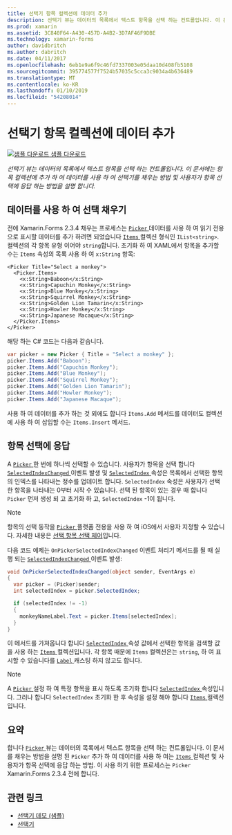 ```yaml
---
title: 선택기 항목 컬렉션에 데이터 추가
description: 선택기 뷰는 데이터의 목록에서 텍스트 항목을 선택 하는 컨트롤입니다. 이 문서에는 항목 컬렉션에 추가 하 여 데이터를 사용 하 여 선택기를 채우는 방법 및 사용자가 항목 선택에 응답 하는 방법을 설명 합니다.
ms.prod: xamarin
ms.assetid: 3C840F64-A430-457D-A4B2-3D7AF46F9DBE
ms.technology: xamarin-forms
author: davidbritch
ms.author: dabritch
ms.date: 04/11/2017
ms.openlocfilehash: 6eb1e9a6f9c46fd7337003e05daa10d408fb5108
ms.sourcegitcommit: 395774577f7524b57035c5cca3c9034a4b636489
ms.translationtype: MT
ms.contentlocale: ko-KR
ms.lasthandoff: 01/10/2019
ms.locfileid: "54208014"
---
```

# <a name="adding-data-to-a-pickers-items-collection"></a>선택기 항목 컬렉션에 데이터 추가

[![샘플 다운로드](~/media/shared/download.png) 샘플 다운로드](https://developer.xamarin.com/samples/xamarin-forms/UserInterface/PickerDemo/)

_선택기 뷰는 데이터의 목록에서 텍스트 항목을 선택 하는 컨트롤입니다. 이 문서에는 항목 컬렉션에 추가 하 여 데이터를 사용 하 여 선택기를 채우는 방법 및 사용자가 항목 선택에 응답 하는 방법을 설명 합니다._

## <a name="populating-a-picker-with-data"></a>데이터를 사용 하 여 선택 채우기

전에 Xamarin.Forms 2.3.4 채우는 프로세스는 [ `Picker` ](xref:Xamarin.Forms.Picker) 데이터를 사용 하 여 읽기 전용으로 표시할 데이터를 추가 하려면 되었습니다 [ `Items` ](xref:Xamarin.Forms.Picker.Items) 컬렉션 형식인 `IList<string>`. 컬렉션의 각 항목 유형 이어야 `string`합니다. 초기화 하 여 XAML에서 항목을 추가할 수는 `Items` 속성의 목록 사용 하 여 `x:String` 항목:

```xaml
<Picker Title="Select a monkey">
  <Picker.Items>
    <x:String>Baboon</x:String>
    <x:String>Capuchin Monkey</x:String>
    <x:String>Blue Monkey</x:String>
    <x:String>Squirrel Monkey</x:String>
    <x:String>Golden Lion Tamarin</x:String>
    <x:String>Howler Monkey</x:String>
    <x:String>Japanese Macaque</x:String>
  </Picker.Items>
</Picker>
```

해당 하는 C# 코드는 다음과 같습니다.

```csharp
var picker = new Picker { Title = "Select a monkey" };
picker.Items.Add("Baboon");
picker.Items.Add("Capuchin Monkey");
picker.Items.Add("Blue Monkey");
picker.Items.Add("Squirrel Monkey");
picker.Items.Add("Golden Lion Tamarin");
picker.Items.Add("Howler Monkey");
picker.Items.Add("Japanese Macaque");
```

사용 하 여 데이터를 추가 하는 것 외에도 합니다 `Items.Add` 메서드를 데이터도 컬렉션에 사용 하 여 삽입할 수는 `Items.Insert` 메서드.

## <a name="responding-to-item-selection"></a>항목 선택에 응답

A [ `Picker` ](xref:Xamarin.Forms.Picker) 한 번에 하나씩 선택할 수 있습니다. 사용자가 항목을 선택 합니다 [ `SelectedIndexChanged` ](xref:Xamarin.Forms.Picker.SelectedIndexChanged) 이벤트 발생 및 [ `SelectedIndex` ](xref:Xamarin.Forms.Picker.SelectedIndex) 속성은 목록에서 선택한 항목의 인덱스를 나타내는 정수를 업데이트 합니다. `SelectedIndex` 속성은 사용자가 선택한 항목을 나타내는 0부터 시작 수 있습니다. 선택 된 항목이 있는 경우 때 합니다 `Picker` 먼저 생성 되 고 초기화 하 고, `SelectedIndex` -1이 됩니다.

> [!NOTE]
> 항목의 선택 동작을 [ `Picker` ](xref:Xamarin.Forms.Picker) 플랫폼 전용을 사용 하 여 iOS에서 사용자 지정할 수 있습니다. 자세한 내용은 [선택 항목 선택 제어](~/xamarin-forms/platform/ios/picker-selection.md)입니다.

다음 코드 예제는 `OnPickerSelectedIndexChanged` 이벤트 처리기 메서드를 될 때 실행 되는 [ `SelectedIndexChanged` ](xref:Xamarin.Forms.Picker.SelectedIndexChanged) 이벤트 발생:

```csharp
void OnPickerSelectedIndexChanged(object sender, EventArgs e)
{
  var picker = (Picker)sender;
  int selectedIndex = picker.SelectedIndex;

  if (selectedIndex != -1)
  {
    monkeyNameLabel.Text = picker.Items[selectedIndex];
  }
}
```

이 메서드를 가져옵니다 합니다 [ `SelectedIndex` ](xref:Xamarin.Forms.Picker.SelectedIndex) 속성 값에서 선택한 항목을 검색할 값을 사용 하는 [ `Items` ](xref:Xamarin.Forms.Picker.Items) 컬렉션입니다. 각 항목 때문에 `Items` 컬렉션은는 `string`, 하 여 표시할 수 있습니다를 [ `Label` ](xref:Xamarin.Forms.Label) 캐스팅 하지 않고도 합니다.

> [!NOTE]
> A [ `Picker` ](xref:Xamarin.Forms.Picker) 설정 하 여 특정 항목을 표시 하도록 초기화 합니다 [ `SelectedIndex` ](xref:Xamarin.Forms.Picker.SelectedIndex) 속성입니다. 그러나 합니다 `SelectedIndex` 초기화 한 후 속성을 설정 해야 합니다 [ `Items` ](xref:Xamarin.Forms.Picker.Items) 컬렉션입니다.

## <a name="summary"></a>요약

합니다 [ `Picker` ](xref:Xamarin.Forms.Picker) 뷰는 데이터의 목록에서 텍스트 항목을 선택 하는 컨트롤입니다. 이 문서를 채우는 방법을 설명 된 `Picker` 추가 하 여 데이터를 사용 하 여는 [ `Items` ](xref:Xamarin.Forms.Picker.Items) 컬렉션 및 사용자가 항목 선택에 응답 하는 방법. 이 사용 하기 위한 프로세스는 `Picker` Xamarin.Forms 2.3.4 전에 합니다.


## <a name="related-links"></a>관련 링크

- [선택기 데모 (샘플)](https://developer.xamarin.com/samples/xamarin-forms/UserInterface/PickerDemo/)
- [선택기](xref:Xamarin.Forms.Picker)
